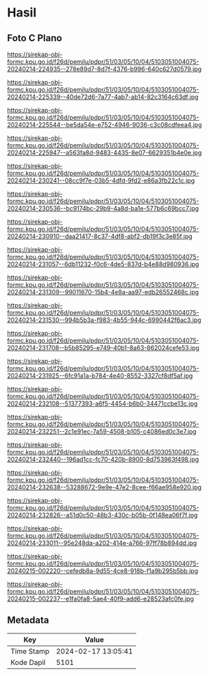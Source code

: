 # Hasil

## Foto C Plano

https://sirekap-obj-formc.kpu.go.id/f26d/pemilu/pdpr/51/03/05/10/04/5103051004075-20240214-224935--278e89d7-8d7f-4376-b996-640c627d0579.jpg

https://sirekap-obj-formc.kpu.go.id/f26d/pemilu/pdpr/51/03/05/10/04/5103051004075-20240214-225339--40de72d6-7a77-4ab7-ab14-82c3164c63df.jpg

https://sirekap-obj-formc.kpu.go.id/f26d/pemilu/pdpr/51/03/05/10/04/5103051004075-20240214-225544--be5da54e-e752-4946-9036-c3c08cdfeea4.jpg

https://sirekap-obj-formc.kpu.go.id/f26d/pemilu/pdpr/51/03/05/10/04/5103051004075-20240214-225947--a563fa8d-9483-4435-8e07-6629351b4e0e.jpg

https://sirekap-obj-formc.kpu.go.id/f26d/pemilu/pdpr/51/03/05/10/04/5103051004075-20240214-230241--08cc9f7e-03b5-4dfd-9fd2-e86a3fb22c1c.jpg

https://sirekap-obj-formc.kpu.go.id/f26d/pemilu/pdpr/51/03/05/10/04/5103051004075-20240214-230536--bc9174bc-29b9-4a8d-ba1e-577b6c69bcc7.jpg

https://sirekap-obj-formc.kpu.go.id/f26d/pemilu/pdpr/51/03/05/10/04/5103051004075-20240214-230910--daa21417-8c37-4df8-abf2-db19f3c3e85f.jpg

https://sirekap-obj-formc.kpu.go.id/f26d/pemilu/pdpr/51/03/05/10/04/5103051004075-20240214-231057--6db11232-f0c6-4de5-837d-b4e88d980936.jpg

https://sirekap-obj-formc.kpu.go.id/f26d/pemilu/pdpr/51/03/05/10/04/5103051004075-20240214-231309--99011670-15b4-4e8a-aa97-edb26552468c.jpg

https://sirekap-obj-formc.kpu.go.id/f26d/pemilu/pdpr/51/03/05/10/04/5103051004075-20240214-231530--994b5b3a-f983-4b55-944c-6990442f6ac3.jpg

https://sirekap-obj-formc.kpu.go.id/f26d/pemilu/pdpr/51/03/05/10/04/5103051004075-20240214-231708--b5b85295-e749-40b1-8a63-862024cefe53.jpg

https://sirekap-obj-formc.kpu.go.id/f26d/pemilu/pdpr/51/03/05/10/04/5103051004075-20240214-231925--6fc91a1a-b784-4e40-8552-3327cf8df5af.jpg

https://sirekap-obj-formc.kpu.go.id/f26d/pemilu/pdpr/51/03/05/10/04/5103051004075-20240214-232108--51377393-a6f5-4454-b6b0-34471ccbe13c.jpg

https://sirekap-obj-formc.kpu.go.id/f26d/pemilu/pdpr/51/03/05/10/04/5103051004075-20240214-232251--2c1e91ec-7a59-4508-b105-c4086ed0c3e7.jpg

https://sirekap-obj-formc.kpu.go.id/f26d/pemilu/pdpr/51/03/05/10/04/5103051004075-20240214-232440--196ad1cc-fc70-420b-8900-8d753963f498.jpg

https://sirekap-obj-formc.kpu.go.id/f26d/pemilu/pdpr/51/03/05/10/04/5103051004075-20240214-232638--53288672-9e9e-47e2-8cee-f66ae958e920.jpg

https://sirekap-obj-formc.kpu.go.id/f26d/pemilu/pdpr/51/03/05/10/04/5103051004075-20240214-232826--a51d0c50-48b3-430c-b05b-0f148ea06f7f.jpg

https://sirekap-obj-formc.kpu.go.id/f26d/pemilu/pdpr/51/03/05/10/04/5103051004075-20240214-233011--95e248da-a202-414e-a766-97ff78b894dd.jpg

https://sirekap-obj-formc.kpu.go.id/f26d/pemilu/pdpr/51/03/05/10/04/5103051004075-20240215-002220--cefedb8a-9d55-4ce8-918b-f1a9b295b5bb.jpg

https://sirekap-obj-formc.kpu.go.id/f26d/pemilu/pdpr/51/03/05/10/04/5103051004075-20240215-002237--e1fa0fa8-5ae4-40f9-add6-e28523afc0fe.jpg


## Metadata

| Key        | Value               |
| ---------- | ------------------- |
| Time Stamp | 2024-02-17 13:05:41 |
| Kode Dapil | 5101                |



